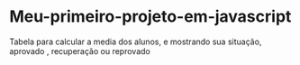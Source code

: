 # Meu-primeiro-projeto-em-javascript
 Tabela para calcular a media dos alunos, e mostrando sua situação, aprovado , recuperação ou reprovado
